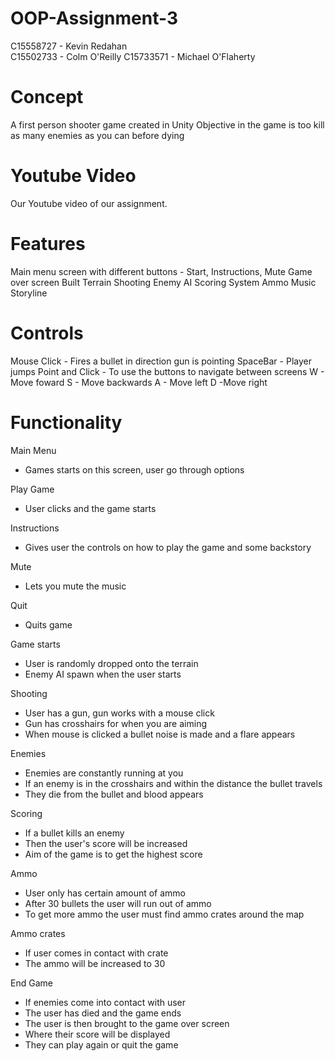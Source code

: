 # OOP-Assignment-3
C15558727 - Kevin Redahan                                   
C15502733 - Colm O'Reilly
C15733571 - Michael O'Flaherty

# Concept
A first person shooter game created in Unity
Objective in the game is too kill as many enemies as you can before dying

# Youtube Video
Our Youtube video of our assignment.

# Features
Main menu screen with different buttons - Start, Instructions, Mute
Game over screen
Built Terrain
Shooting
Enemy AI
Scoring System
Ammo 
Music
Storyline

# Controls
Mouse Click - Fires a bullet in direction gun is pointing
SpaceBar - Player jumps
Point and Click - To use the buttons to navigate between screens
W - Move foward
S - Move backwards
A - Move left
D -Move right

# Functionality

Main Menu
* Games starts on this screen, user go through options

Play Game
* User clicks and the game starts

Instructions
* Gives user the controls on how to play the game and some backstory

Mute
* Lets you mute the music

Quit
* Quits game

Game starts
* User is randomly dropped onto the terrain
* Enemy AI spawn when the user starts

Shooting
* User has a gun, gun works with a mouse click
* Gun has crosshairs for when you are aiming
* When mouse is clicked a bullet noise is made and a flare appears

Enemies
* Enemies are constantly running at you
* If an enemy is in the crosshairs and within the distance the bullet travels
* They die from the bullet and blood appears

Scoring
* If a bullet kills an enemy
* Then the user's score will be increased
* Aim of the game is to get the highest score

Ammo
* User only has certain amount of ammo
* After 30 bullets the user will run out of ammo
* To get more ammo the user must find ammo crates around the map

Ammo crates
* If user comes in contact with crate
* The ammo will be increased to 30

End Game
* If enemies come into contact with user
* The user has died and the game ends
* The user is then brought to the game over screen
* Where their score will be displayed
* They can play again or quit the game




